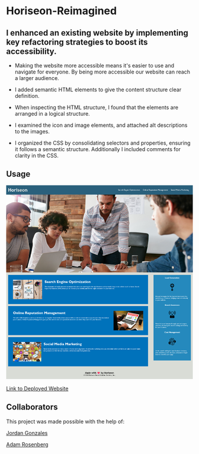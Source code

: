 # Horiseon-Reimagined

## I enhanced an existing website by implementing key refactoring strategies to boost its accessibility.

- Making the website more accessible means it's easier to use and navigate for everyone. By being more accessible our website can reach a larger audience.

- I added semantic HTML elements to give the content structure clear definition.

- When inspecting the HTML structure, I found that the elements are arranged in a logical structure.

- I examined the icon and image elements, and attached alt descriptions to the images.

- I organized the CSS by consolidating selectors and properties, ensuring it follows a semantic structure. Additionally I included comments for clarity in the CSS.

## Usage

![Sceenshot of Horiseon Webpage](./assets/images/Screenshot.png)

[Link to Deployed Website](https://girlnotfound.github.io/Horiseon-Reimagined/)

## Collaborators

This project was made possible with the help of:

[Jordan Gonzales](https://github.com/JordanGWiz)

[Adam Rosenberg](https://github.com/AcoderRose)
